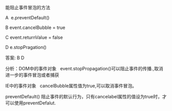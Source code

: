 能阻止事件冒泡的方法

A  e.preventDefault()

B event.cancelBubble = true

C event.returnValue = false

D e.stopPragation()

答案: B D

分析：DOM中的事件对象   event.stopPropagation()可以阻止事件的传播.,取消进一步的事件冒泡或者捕获

IE中的事件对象   cancelBubble属性值为true,可以取消事件冒泡。

preventDefault() 阻止事件的默认行为，只有cancelabel属性的值设为true时，才可以使用preventDefalut.
